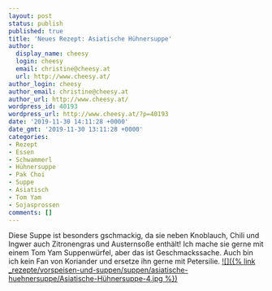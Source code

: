```yaml
---
layout: post
status: publish
published: true
title: 'Neues Rezept: Asiatische Hühnersuppe'
author:
  display_name: cheesy
  login: cheesy
  email: christine@cheesy.at
  url: http://www.cheesy.at/
author_login: cheesy
author_email: christine@cheesy.at
author_url: http://www.cheesy.at/
wordpress_id: 40193
wordpress_url: http://www.cheesy.at/?p=40193
date: '2019-11-30 14:11:28 +0000'
date_gmt: '2019-11-30 13:11:28 +0000'
categories:
- Rezept
- Essen
- Schwammerl
- Hühnersuppe
- Pak Choi
- Suppe
- Asiatisch
- Tom Yam
- Sojasprossen
comments: []
---
```

Diese Suppe ist besonders gschmackig, da sie neben Knoblauch, Chili und Ingwer auch Zitronengras und Austernsoße enthält! Ich mache sie gerne mit einem Tom Yam Suppenwürfel, aber das ist Geschmackssache. Auch bin ich kein Fan von Koriander und ersetze ihn gerne mit Petersilie.
[![]({% link _rezepte/vorspeisen-und-suppen/suppen/asiatische-huehnersuppe/Asiatische-Hühnersuppe-4.jpg %})](http://www.cheesy.at/rezepte/vorspeisen-und-suppen/suppen/asiatische-huhnersuppe/)
